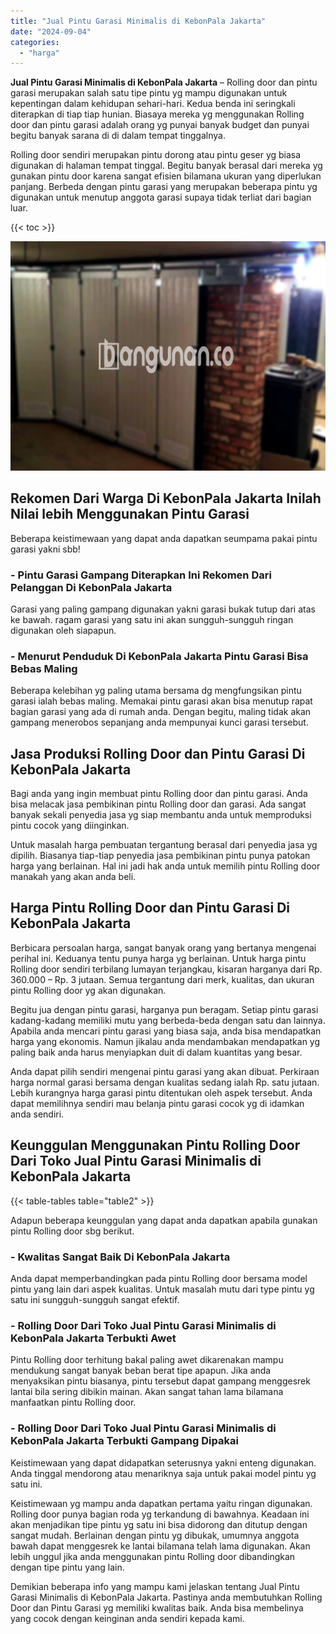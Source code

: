 ```yaml
---
title: "Jual Pintu Garasi Minimalis di KebonPala Jakarta"
date: "2024-09-04"
categories: 
  - "harga"
---
```


**Jual Pintu Garasi Minimalis di KebonPala Jakarta** – Rolling door dan pintu garasi merupakan salah satu tipe pintu yg mampu digunakan untuk kepentingan dalam kehidupan sehari-hari. Kedua benda ini seringkali diterapkan di tiap tiap hunian. Biasaya mereka yg menggunakan Rolling door dan pintu garasi adalah orang yg punyai banyak budget dan punyai begitu banyak sarana di di dalam tempat tinggalnya.

Rolling door sendiri merupakan pintu dorong atau pintu geser yg biasa digunakan di halaman tempat tinggal. Begitu banyak berasal dari mereka yg gunakan pintu door karena sangat efisien bilamana ukuran yang diperlukan panjang. Berbeda dengan pintu garasi yang merupakan beberapa pintu yg digunakan untuk menutup anggota garasi supaya tidak terliat dari bagian luar.

{{< toc >}}

![Jual Pintu Garasi Minimalis di KebonPala Jakarta](/images/pintu-garasi-35.png)

## Rekomen Dari Warga Di KebonPala Jakarta Inilah Nilai lebih Menggunakan Pintu Garasi

Beberapa keistimewaan yang dapat anda dapatkan seumpama pakai pintu garasi yakni sbb!

### \- Pintu Garasi Gampang Diterapkan Ini Rekomen Dari Pelanggan Di KebonPala Jakarta

Garasi yang paling gampang digunakan yakni garasi bukak tutup dari atas ke bawah. ragam garasi yang satu ini akan sungguh-sungguh ringan digunakan oleh siapapun.

### \- Menurut Penduduk Di KebonPala Jakarta Pintu Garasi Bisa Bebas Maling

Beberapa kelebihan yg paling utama bersama dg mengfungsikan pintu garasi ialah bebas maling. Memakai pintu garasi akan bisa menutup rapat bagian garasi yang ada di rumah anda. Dengan begitu, maling tidak akan gampang menerobos sepanjang anda mempunyai kunci garasi tersebut.

## Jasa Produksi Rolling Door dan Pintu Garasi Di KebonPala Jakarta

Bagi anda yang ingin membuat pintu Rolling door dan pintu garasi. Anda bisa melacak jasa pembikinan pintu Rolling door dan garasi. Ada sangat banyak sekali penyedia jasa yg siap membantu anda untuk memproduksi pintu cocok yang diinginkan.

Untuk masalah harga pembuatan tergantung berasal dari penyedia jasa yg dipilih. Biasanya tiap-tiap penyedia jasa pembikinan pintu punya patokan harga yang berlainan. Hal ini jadi hak anda untuk memilih pintu Rolling door manakah yang akan anda beli.

## Harga Pintu Rolling Door dan Pintu Garasi Di KebonPala Jakarta

Berbicara persoalan harga, sangat banyak orang yang bertanya mengenai perihal ini. Keduanya tentu punya harga yg berlainan. Untuk harga pintu Rolling door sendiri terbilang lumayan terjangkau, kisaran harganya dari Rp. 360.000 – Rp. 3 jutaan. Semua tergantung dari merk, kualitas, dan ukuran pintu Rolling door yg akan digunakan.

Begitu jua dengan pintu garasi, harganya pun beragam. Setiap pintu garasi kadang-kadang memiliki mutu yang berbeda-beda dengan satu dan lainnya. Apabila anda mencari pintu garasi yang biasa saja, anda bisa mendapatkan harga yang ekonomis. Namun jikalau anda mendambakan mendapatkan yg paling baik anda harus menyiapkan duit di dalam kuantitas yang besar.

Anda dapat pilih sendiri mengenai pintu garasi yang akan dibuat. Perkiraan harga normal garasi bersama dengan kualitas sedang ialah Rp. satu jutaan. Lebih kurangnya harga garasi pintu ditentukan oleh aspek tersebut. Anda dapat memilihnya sendiri mau belanja pintu garasi cocok yg di idamkan anda sendiri.

## Keunggulan Menggunakan Pintu Rolling Door Dari Toko Jual Pintu Garasi Minimalis di KebonPala Jakarta

{{< table-tables table="table2" >}}

Adapun beberapa keunggulan yang dapat anda dapatkan apabila gunakan pintu Rolling door sbg berikut.

### \- Kwalitas Sangat Baik Di KebonPala Jakarta

Anda dapat memperbandingkan pada pintu Rolling door bersama model pintu yang lain dari aspek kualitas. Untuk masalah mutu dari type pintu yg satu ini sungguh-sungguh sangat efektif.

### \- Rolling Door Dari Toko Jual Pintu Garasi Minimalis di KebonPala Jakarta Terbukti Awet

Pintu Rolling door terhitung bakal paling awet dikarenakan mampu mendukung sangat banyak beban berat tipe apapun. Jika anda menyaksikan pintu biasanya, pintu tersebut dapat gampang menggesrek lantai bila sering dibikin mainan. Akan sangat tahan lama bilamana manfaatkan pintu Rolling door.

### \- Rolling Door Dari Toko Jual Pintu Garasi Minimalis di KebonPala Jakarta Terbukti Gampang Dipakai

Keistimewaan yang dapat didapatkan seterusnya yakni enteng digunakan. Anda tinggal mendorong atau menariknya saja untuk pakai model pintu yg satu ini.

Keistimewaan yg mampu anda dapatkan pertama yaitu ringan digunakan. Rolling door punya bagian roda yg terkandung di bawahnya. Keadaan ini akan menjadikan tipe pintu yg satu ini bisa didorong dan ditutup dengan sangat mudah. Berlainan dengan pintu yg dibukak, umumnya anggota bawah dapat menggesrek ke lantai bilamana telah lama digunakan. Akan lebih unggul jika anda menggunakan pintu Rolling door dibandingkan dengan tipe pintu yang lain.

Demikian beberapa info yang mampu kami jelaskan tentang Jual Pintu Garasi Minimalis di KebonPala Jakarta. Pastinya anda membutuhkan Rolling Door dan Pintu Garasi yg memiliki kwalitas baik. Anda bisa membelinya yang cocok dengan keinginan anda sendiri kepada kami.
